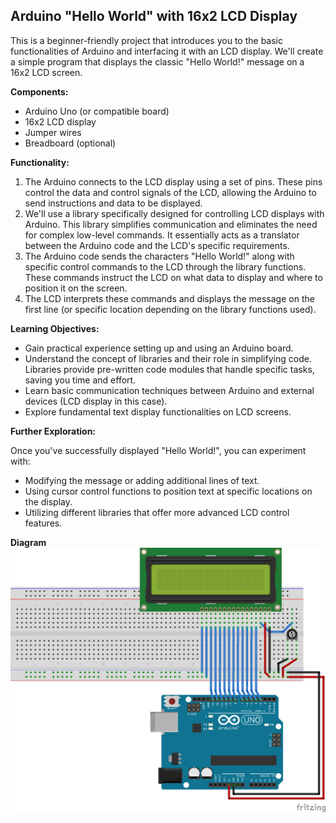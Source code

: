 ## Arduino "Hello World" with 16x2 LCD Display

This is a beginner-friendly project that introduces you to the basic functionalities of Arduino and interfacing it with an LCD display.
We'll create a simple program that displays the classic "Hello World!" message on a 16x2 LCD screen.

**Components:**

* Arduino Uno (or compatible board)
* 16x2 LCD display
* Jumper wires
* Breadboard (optional)

**Functionality:**

1. The Arduino connects to the LCD display using a set of pins. These pins control the data and control signals of the LCD, allowing the Arduino to send instructions and data to be displayed.
2. We'll use a library specifically designed for controlling LCD displays with Arduino. This library simplifies communication and eliminates the need for complex low-level commands. It essentially acts as a translator between the Arduino code and the LCD's specific requirements.
3. The Arduino code sends the characters "Hello World!" along with specific control commands to the LCD through the library functions. These commands instruct the LCD on what data to display and where to position it on the screen.
4. The LCD interprets these commands and displays the message on the first line (or specific location depending on the library functions used).

**Learning Objectives:**

* Gain practical experience setting up and using an Arduino board.
* Understand the concept of libraries and their role in simplifying code.  Libraries provide pre-written code modules that handle specific tasks, saving you time and effort.
* Learn basic communication techniques between Arduino and external devices (LCD display in this case).
* Explore fundamental text display functionalities on LCD screens.

**Further Exploration:**

Once you've successfully displayed "Hello World!", you can experiment with:

* Modifying the message or adding additional lines of text.
* Using cursor control functions to position text at specific locations on the display.
* Utilizing different libraries that offer more advanced LCD control features.

**Diagram**
![](https://github.com/MI-Thierry/L4Internaship/blob/main/Embedded%20system/Arduino/LCD_Display/LCD%20Display.png)
